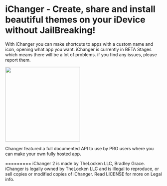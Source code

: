 iChanger - Create, share and install beautiful themes on your iDevice without JailBreaking!
=========
With iChanger you can make shortcuts to apps with a custom name and icon, opening what app you want.
iChanger is currently in BETA Stages which means there will be a lot of problems. if you find any issues, please report them.

 
<img src="http://www.lockenfiles.tk/git/novus10demo2.png" width="240">

 
Changer featured a full documented API to use by PRO users where you can make your own fully hosted app.
 
 
=========
iChanger 2 is made by TheLocken LLC, Bradley Grace.
iChanger is legally owned by TheLocken LLC and is illegal to reproduce, or sell copies or modified copies of iChanger. Read LICENSE for more on Legal info.
